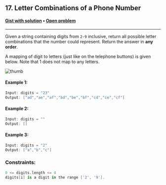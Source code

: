 ## 17. Letter Combinations of a Phone Number

#### [Gist with solution](https://gist.github.com/asahiocean/864cf2d1e245dfcb96e014b626254fe5) • [Open problem](https://leetcode.com/problems/letter-combinations-of-a-phone-number)

-------

Given a string containing digits from ```2-9``` inclusive, return all possible letter combinations that the number could represent. Return the answer in **any order**.

A mapping of digit to letters (just like on the telephone buttons) is given below. Note that 1 does not map to any letters.

![thumb](https://upload.wikimedia.org/wikipedia/commons/thumb/7/73/Telephone-keypad2.svg/200px-Telephone-keypad2.svg.png)

#### Example 1:
```swift
Input: digits = "23"
Output: ["ad","ae","af","bd","be","bf","cd","ce","cf"]
```

#### Example 2:
```swift
Input: digits = ""
Output: []
```

#### Example 3:
```swift
Input: digits = "2"
Output: ["a","b","c"]
```

### Constraints:
```swift
0 <= digits.length <= 4
digits[i] is a digit in the range ['2', '9'].
```